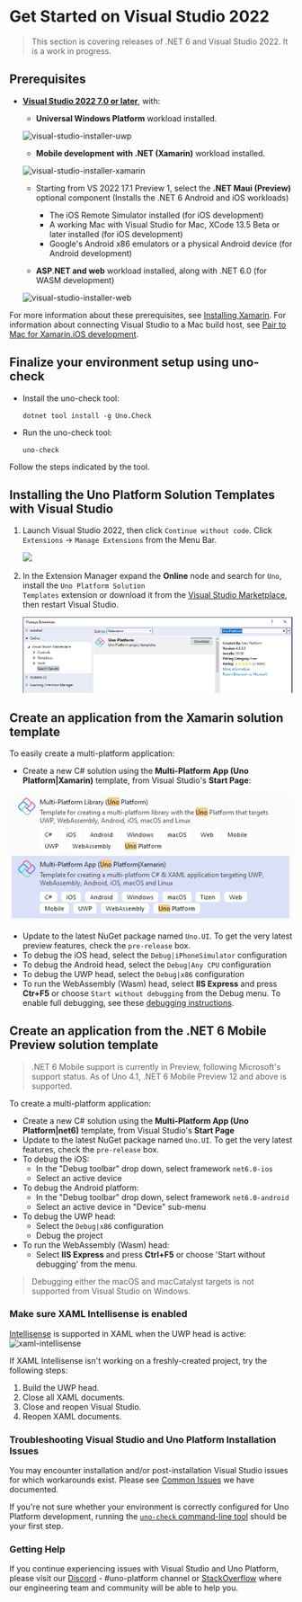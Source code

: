 # Get Started on Visual Studio 2022

> This section is covering releases of .NET 6 and Visual Studio 2022. It is a work in progress.

## Prerequisites
* [**Visual Studio 2022 7.0 or later**](https://visualstudio.microsoft.com/), with:
    * **Universal Windows Platform** workload installed.

    ![visual-studio-installer-uwp](Assets/quick-start/vs-install-uwp.png)

	* **Mobile development with .NET (Xamarin)** workload installed.

    ![visual-studio-installer-xamarin](Assets/quick-start/vs-install-xamarin.png)
    * Starting from VS 2022 17.1 Preview 1, select the **.NET Maui (Preview)** optional component (Installs the .NET 6 Android and iOS workloads)
        * The iOS Remote Simulator installed (for iOS development)
	    * A working Mac with Visual Studio for Mac, XCode 13.5 Beta or later installed (for iOS development)
	    * Google's Android x86 emulators or a physical Android device (for Android development)

    * **ASP**.**NET and web** workload installed, along with .NET 6.0 (for WASM development)

    ![visual-studio-installer-web](Assets/quick-start/vs-install-web.png)

For more information about these prerequisites, see [Installing Xamarin](https://docs.microsoft.com/en-us/xamarin/get-started/installation/). For information about connecting Visual Studio to a Mac build host, see [Pair to Mac for Xamarin.iOS development](https://docs.microsoft.com/en-us/xamarin/ios/get-started/installation/windows/connecting-to-mac/).

## Finalize your environment setup using uno-check
* Install the uno-check tool:
   ```
   dotnet tool install -g Uno.Check
   ```
* Run the uno-check tool:
   ```
   uno-check
   ```

Follow the steps indicated by the tool.

## Installing the Uno Platform Solution Templates with Visual Studio

1. Launch Visual Studio 2022, then click `Continue without code`. Click `Extensions` -> `Manage Extensions` from the Menu Bar.

    ![](Assets/tutorial01/manage-extensions.png)

2. In the Extension Manager expand the **Online** node and search for `Uno`, install the <code>Uno Platform Solution Templates</code> extension or download it from the [Visual Studio Marketplace](https://marketplace.visualstudio.com/items?itemName=nventivecorp.uno-platform-addin), then restart Visual Studio.

    ![](Assets/tutorial01/uno-extensions.PNG)

## Create an application from the Xamarin solution template

To easily create a multi-platform application:
* Create a new C# solution using the **Multi-Platform App (Uno Platform|Xamarin)** template, from Visual Studio's **Start Page**:

![new project](Assets/quick-start/vsix-new-project.png)
* Update to the latest NuGet package named `Uno.UI`. To get the very latest preview features, check the `pre-release` box.
* To debug the iOS head, select the `Debug|iPhoneSimulator` configuration
* To debug the Android head, select the `Debug|Any CPU` configuration
* To debug the UWP head, select the `Debug|x86` configuration
* To run the WebAssembly (Wasm) head, select **IIS Express** and press **Ctr+F5** or choose `Start without debugging` from the Debug menu. To enable full debugging, see these [debugging instructions](debugging-wasm.md).


## Create an application from the .NET 6 Mobile Preview solution template

> .NET 6 Mobile support is currently in Preview, following Microsoft's support status. As of Uno 4.1, .NET 6 Mobile Preview 12 and above is supported.

To create a multi-platform application:
* Create a new C# solution using the **Multi-Platform App (Uno Platform|net6)** template, from Visual Studio's **Start Page**
* Update to the latest NuGet package named `Uno.UI`. To get the very latest features, check the `pre-release` box.
* To debug the iOS:
    - In the "Debug toolbar" drop down, select framework `net6.0-ios`
    - Select an active device
* To debug the Android platform:
    - In the "Debug toolbar" drop down, select framework `net6.0-android`
    - Select an active device in "Device" sub-menu
* To debug the UWP head:
    - Select the `Debug|x86` configuration
    - Debug the project
* To run the WebAssembly (Wasm) head:
   - Select **IIS Express** and press **Ctrl+F5** or choose 'Start without debugging' from the menu.

> Debugging either the macOS and macCatalyst targets is not supported from Visual Studio on Windows.

### Make sure XAML Intellisense is enabled

[Intellisense](https://docs.microsoft.com/en-us/visualstudio/ide/using-intellisense) is supported in XAML when the UWP head is active:
![xaml-intellisense](Assets/quick-start/xaml-intellisense.png)

If XAML Intellisense isn't working on a freshly-created project, try the following steps:
1. Build the UWP head.
2. Close all XAML documents.
3. Close and reopen Visual Studio.
4. Reopen XAML documents.

### Troubleshooting Visual Studio and Uno Platform Installation Issues

You may encounter  installation and/or post-installation Visual Studio issues for which workarounds exist. Please see [Common Issues](https://platform.uno/docs/articles/get-started-wizard.html) we have documented.

If you're not sure whether your environment is correctly configured for Uno Platform development, running the [`uno-check` command-line tool](uno-check.md) should be your first step.

### Getting Help
If you continue experiencing issues with Visual Studio and Uno Platform, please visit our [Discord](https://www.platform.uno/discord) - #uno-platform channel or [StackOverflow](https://stackoverflow.com/questions/tagged/uno-platform) where our engineering team and community will be able to help you. 
